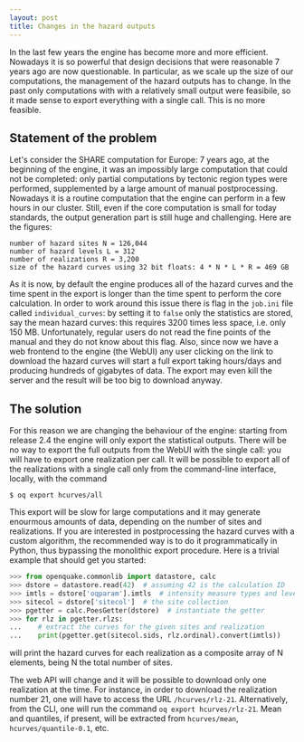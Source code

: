 ```yaml
---
layout: post
title: Changes in the hazard outputs
---
```


In the last few years the engine has become more and more
efficient. Nowadays it is so powerful that design decisions that were
reasonable 7 years ago are now questionable. In particular, as we
scale up the size of our computations, the management of the hazard
outputs has to change. In the past only computations with with a
relatively small output were feasibile, so it made sense to export everything
with a single call. This is no more feasible.

Statement of the problem
---------------------------------

Let's consider the SHARE computation for Europe: 7 years ago, at the beginning
of the engine, it was an impossibly large computation that could not be
completed: only partial computations by tectonic region types
were performed, supplemented by a large amount of manual postprocessing.
Nowadays it is a routine computation that the engine can perform in a few
hours in our cluster. Still, even if the core computation is small for today
standards, the output generation part is still huge and challenging.
Here are the figures:

```
number of hazard sites N = 126,044
number of hazard levels L = 312
number of realizations R = 3,200
size of the hazard curves using 32 bit floats: 4 * N * L * R = 469 GB
```

As it is now, by default the engine produces all of the hazard curves
and the time spent in the export is longer than the time spent to
perform the core calculation. In order to work around this issue there
is flag in the `job.ini` file called `individual_curves`: by setting
it to `false` only the statistics are stored, say the mean hazard
curves: this requires 3200 times less space, i.e. only 150
MB. Unfortunately, regular users do not read the fine points of the
manual and they do not know about this flag.  Also, since now we have
a web frontend to the engine (the WebUI) any user clicking on the link
to download the hazard curves will start a full export taking
hours/days and producing hundreds of gigabytes of data. The export may
even kill the server and the result will be too big to download anyway.

The solution
----------------

For this reason we are changing the behaviour of the engine:
starting from release 2.4 the engine will only export the statistical
outputs. There will be no way to export the full outputs from the WebUI
with the single call: you will have to export one realization per call.
It will be possible to export all of the realizations with a
single call only from the command-line interface, locally, with the command

```
$ oq export hcurves/all
```

This export will be slow for large computations and it may generate
enourmous amounts of data, depending on the number of sites and realizations.
If you are interested in postprocessing the hazard curves with a custom
algorithm, the recommended way is to do it programmatically in Python,
thus bypassing the monolithic export procedure.
Here is a trivial example that should get you started:

```python
>>> from openquake.commonlib import datastore, calc
>>> dstore = datastore.read(42)  # assuming 42 is the calculation ID
>>> imtls = dstore['oqparam'].imtls  # intensity measure types and levels
>>> sitecol = dstore['sitecol']  # the site collection
>>> pgetter = calc.PoesGetter(dstore)  # instantiate the getter
>>> for rlz in pgetter.rlzs:
...    # extract the curves for the given sites and realization
...    print(pgetter.get(sitecol.sids, rlz.ordinal).convert(imtls))
```

will print the hazard curves for each realization as a composite array of N
elements, being N the total number of sites.

The web API will change and it will be possible to download only one
realization at the time. For instance, in order to download the realization
number 21, one will have to access the URL `/hcurves/rlz-21`. Alternatively,
from the CLI, one will run the command `oq export hcurves/rlz-21`.
Mean and quantiles, if present, will be extracted from `hcurves/mean`,
`hcurves/quantile-0.1`, etc.
